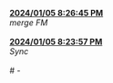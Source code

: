 <strong><ins>
2024/01/05 8:26:45 PM
</strong></ins><br><em>
merge FM
</em><br><br>
<strong><ins> 2024/01/05 8:23:57 PM </strong></ins><br><em> Sync </em><br><br> # -
